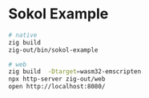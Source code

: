 # Sokol Example

```sh
# native
zig build
zig-out/bin/sokol-example

# web
zig build  -Dtarget=wasm32-emscripten
npx http-server zig-out/web
open http://localhost:8080/
```
